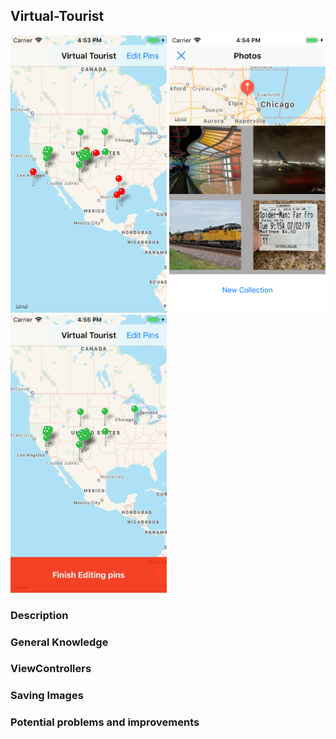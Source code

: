 ## Virtual-Tourist

<div>
  <img src="./readmePic/v1.png" alt="pic" width="250">
  <img src="./readmePic/v2.png" alt="pic" width="250">
  <img src="./readmePic/v3.png" alt="pic" width="250">
</div>

### Description

### General Knowledge

### ViewControllers


### Saving Images


### Potential problems and improvements
